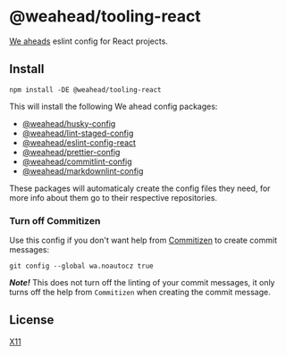 # @weahead/tooling-react

[We aheads](https://www.weahead.se/) eslint config for React projects.

## Install

`npm install -DE @weahead/tooling-react`

This will install the following We ahead config packages:

- [@weahead/husky-config](https://github.com/weahead/husky-config)
- [@weahead/lint-staged-config](https://github.com/weahead/lint-staged-config)
- [@weahead/eslint-config-react](https://github.com/weahead/eslint-config-react)
- [@weahead/prettier-config](https://github.com/weahead/prettier-config)
- [@weahead/commitlint-config](https://github.com/weahead/commitlint-config)
- [@weahead/markdownlint-config](https://github.com/weahead/markdownlint-config)

These packages will automaticaly create the config files they need,
for more info about them go to their respective repositories.

### Turn off Commitizen

Use this config if you don't want help from [Commitizen](http://commitizen.github.io/cz-cli/)
to create commit messages:

`git config --global wa.noautocz true`

**_Note!_** This does not turn off the linting of your commit messages,
it only turns off the help from `Commitizen` when creating the commit message.

## License

[X11](LICENSE)
